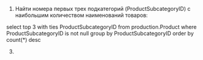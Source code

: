 1. Найти номера первых трех подкатегорий (ProductSubcategoryID) с наибольшим количеством наименований товаров:
   
select top 3 with ties ProductSubcategoryID
from production.Product
where ProductSubcategoryID is not null
group by ProductSubcategoryID
order by count(*) desc

3.
